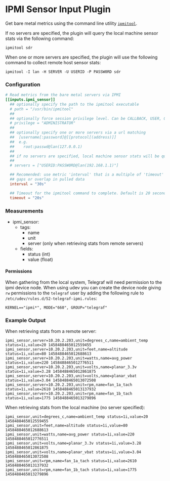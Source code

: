 # IPMI Sensor Input Plugin

Get bare metal metrics using the command line utility
[`ipmitool`](https://sourceforge.net/projects/ipmitool/files/ipmitool/).

If no servers are specified, the plugin will query the local machine sensor stats via the following command:

```
ipmitool sdr
```

When one or more servers are specified, the plugin will use the following command to collect remote host sensor stats:

```
ipmitool -I lan -H SERVER -U USERID -P PASSW0RD sdr
```

### Configuration

```toml
# Read metrics from the bare metal servers via IPMI
[[inputs.ipmi_sensor]]
  ## optionally specify the path to the ipmitool executable
  # path = "/usr/bin/ipmitool"
  ##
  ## optionally force session privilege level. Can be CALLBACK, USER, OPERATOR, ADMINISTRATOR
  # privilege = "ADMINISTRATOR"
  ##
  ## optionally specify one or more servers via a url matching
  ##  [username[:password]@][protocol[(address)]]
  ##  e.g.
  ##    root:passwd@lan(127.0.0.1)
  ##
  ## if no servers are specified, local machine sensor stats will be queried
  ##
  # servers = ["USERID:PASSW0RD@lan(192.168.1.1)"]

  ## Recomended: use metric 'interval' that is a multiple of 'timeout' to avoid
  ## gaps or overlap in pulled data
  interval = "30s"

  ## Timeout for the ipmitool command to complete. Default is 20 seconds.
  timeout = "20s"
```

### Measurements

- ipmi_sensor:
  - tags:
    - name
    - unit
    - server (only when retrieving stats from remote servers)
  - fields:
    - status (int)
    - value (float)


#### Permissions

When gathering from the local system, Telegraf will need permission to the
ipmi device node.  When using udev you can create the device node giving
`rw` permissions to the `telegraf` user by adding the following rule to
`/etc/udev/rules.d/52-telegraf-ipmi.rules`:

```
KERNEL=="ipmi*", MODE="660", GROUP="telegraf"
```

### Example Output

When retrieving stats from a remote server:
```
ipmi_sensor,server=10.20.2.203,unit=degrees_c,name=ambient_temp status=1i,value=20 1458488465012559455
ipmi_sensor,server=10.20.2.203,unit=feet,name=altitude status=1i,value=80 1458488465012688613
ipmi_sensor,server=10.20.2.203,unit=watts,name=avg_power status=1i,value=220 1458488465012776511
ipmi_sensor,server=10.20.2.203,unit=volts,name=planar_3.3v status=1i,value=3.28 1458488465012861875
ipmi_sensor,server=10.20.2.203,unit=volts,name=planar_vbat status=1i,value=3.04 1458488465013072508
ipmi_sensor,server=10.20.2.203,unit=rpm,name=fan_1a_tach status=1i,value=2610 1458488465013137932
ipmi_sensor,server=10.20.2.203,unit=rpm,name=fan_1b_tach status=1i,value=1775 1458488465013279896
```

When retrieving stats from the local machine (no server specified):
```
ipmi_sensor,unit=degrees_c,name=ambient_temp status=1i,value=20 1458488465012559455
ipmi_sensor,unit=feet,name=altitude status=1i,value=80 1458488465012688613
ipmi_sensor,unit=watts,name=avg_power status=1i,value=220 1458488465012776511
ipmi_sensor,unit=volts,name=planar_3.3v status=1i,value=3.28 1458488465012861875
ipmi_sensor,unit=volts,name=planar_vbat status=1i,value=3.04 1458488465013072508
ipmi_sensor,unit=rpm,name=fan_1a_tach status=1i,value=2610 1458488465013137932
ipmi_sensor,unit=rpm,name=fan_1b_tach status=1i,value=1775 1458488465013279896
```
